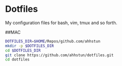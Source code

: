 # Dotfiles

My configuration files for bash, vim, tmux and so forth.


##MAC

```bash
DOTFILES_DIR=$HOME/Repos/github.com/ahhstun
mkdir -p $DOTFILES_DIR
cd $DOTFILES_DIR
git clone https://github.com/ahhstun/dotfiles.git
cd dotfiles
```
